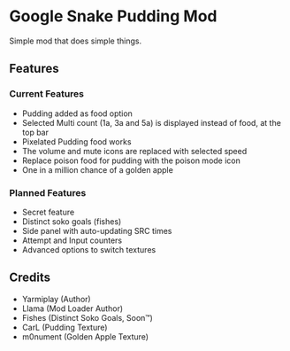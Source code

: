# Google Snake Pudding Mod
Simple mod that does simple things.

## Features
### Current Features
* Pudding added as food option
* Selected Multi count (1a, 3a and 5a) is displayed instead of food, at the top bar
* Pixelated Pudding food works
* The volume and mute icons are replaced with selected speed
* Replace poison food for pudding with the poison mode icon
* One in a million chance of a golden apple

### Planned Features
* Secret feature
* Distinct soko goals (fishes)
* Side panel with auto-updating SRC times
* Attempt and Input counters
* Advanced options to switch textures

## Credits
* Yarmiplay (Author)
* Llama (Mod Loader Author)
* Fishes (Distinct Soko Goals, Soon™)
* CarL (Pudding Texture)
* m0nument (Golden Apple Texture)
